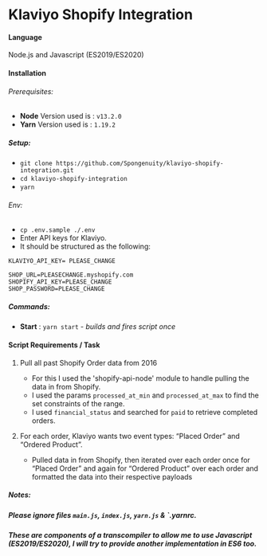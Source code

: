 # Klaviyo Shopify Integration

#### Language
Node.js and Javascript (ES2019/ES2020)

#### Installation
###### Prerequisites:
* **Node** Version used is : `v13.2.0`
* **Yarn** Version used is : `1.19.2`

##### Setup:
* `git clone https://github.com/Spongenuity/klaviyo-shopify-integration.git`
* `cd klaviyo-shopify-integration`
* `yarn`

###### Env:
* `cp .env.sample ./.env`
* Enter API keys for Klaviyo.
* It should be structured as the following:
```
KLAVIYO_API_KEY= PLEASE_CHANGE

SHOP_URL=PLEASECHANGE.myshopify.com
SHOPIFY_API_KEY=PLEASE_CHANGE
SHOP_PASSWORD=PLEASE_CHANGE

```

##### Commands:
* **Start**   : `yarn start`  - *builds and fires script once*

     

#### Script Requirements / Task
1. Pull all past Shopify Order data from 2016
    - For this I used the 'shopify-api-node' module to handle pulling the data in from Shopify.
    - I used the params `processed_at_min` and `processed_at_max` to find the set constraints of the range.
    - I used `financial_status` and searched for `paid` to retrieve completed orders.

2. For each order, Klaviyo wants two event types: “Placed Order” and “Ordered Product”.
    - Pulled data in from Shopify, then iterated over each order once for “Placed Order” and again for “Ordered Product” over each order and formatted the data into their respective payloads


##### Notes:
##### Please ignore files `main.js`, `index.js`, `yarn.js` & `.yarnrc. 
##### These are components of a transcompiler to allow me to use Javascript (ES2019/ES2020), I will try to provide another implementation in ES6 too.